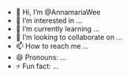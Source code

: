 - 👋 Hi, I’m @AnnamariaWee
- 👀 I’m interested in ...
- 🌱 I’m currently learning ...
- 💞️ I’m looking to collaborate on ...
- 📫 How to reach me ...
- 😄 Pronouns: ...
- ⚡ Fun fact: ...

<!---
AnnamariaWee/AnnamariaWee is a ✨ special ✨ repository because its `README.md` (this file) appears on your GitHub profile.
You can click the Preview link to take a look at your changes.
--->
